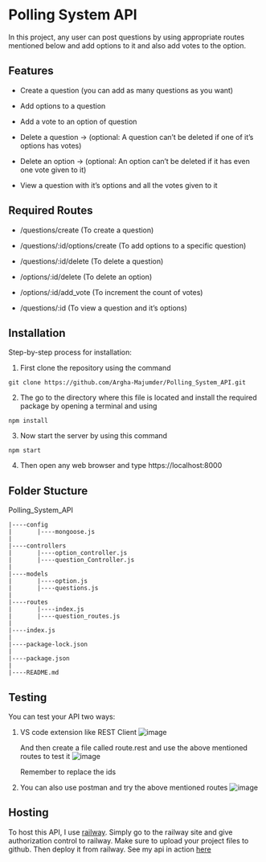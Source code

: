 # Polling System API

In this project, any user can post questions by using appropriate routes mentioned below and add options to it and also add votes to the option.

## Features

- Create a question (you can add as many questions as you want)

- Add options to a question
- Add a vote to an option of question
- Delete a question → (optional: A question can’t be deleted if one of it’s options has votes)
- Delete an option → (optional: An option can’t be deleted if it has even one vote given to it)
- View a question with it’s options and all the votes given to it

## Required Routes

- /questions/create (To create a question)

- /questions/:id/options/create (To add options to a specific question)
- /questions/:id/delete (To delete a question)
- /options/:id/delete (To delete an option)
- /options/:id/add_vote (To increment the count of votes)
- /questions/:id (To view a question and it’s options)

## Installation

Step-by-step process for installation:

1. First clone the repository using the command

```
git clone https://github.com/Argha-Majumder/Polling_System_API.git
```

2. The go to the directory where this file is located and install the required package by opening a terminal and using

```
npm install
```

3. Now start the server by using this command

```
npm start
```

4. Then open any web browser and type 
https://localhost:8000


## Folder Stucture

Polling_System_API
    
    |----config
    |       |----mongoose.js
    |
    |----controllers
    |       |----option_controller.js
    |       |----question_Controller.js
    |
    |----models
    |       |----option.js
    |       |----questions.js
    |
    |----routes
    |       |----index.js
    |       |----question_routes.js
    |
    |----index.js
    |
    |----package-lock.json
    |
    |----package.json
    |
    |----README.md

## Testing 

You can test your API two ways:
1. VS code extension like REST Client
![image](https://github.com/Argha-Majumder/Polling_System_API/assets/81928385/31f01106-5200-4e25-937c-ab42af83a138)

    And then create a file called route.rest and use the above mentioned routes to test it
![image](https://github.com/Argha-Majumder/Polling_System_API/assets/81928385/b602c8b1-46c5-41fb-ae79-f12938a6f728)

    Remember to replace the ids

2. You can also use postman and try the above mentioned routes
![image](https://github.com/Argha-Majumder/Polling_System_API/assets/81928385/d07d327b-b348-4ad1-916f-54261ca5dab4)

## Hosting

To host this API, I use [railway](https://railway.app). Simply go to the railway site and give authorization control to railway. Make sure to upload your project files to github. Then deploy it from railway. See my api in action [here](https://pollingsystemapi-production.up.railway.app/)
